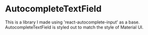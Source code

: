 # AutocompleteTextField

This is a library I made using 'react-autocomplete-input' as a base.
AutocompleteTextField is styled out to match the style of Material UI.
